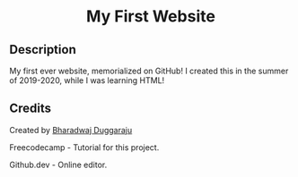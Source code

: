 <h1 align="center">My First Website</h1>

## Description
My first ever website, memorialized on GitHub! I created this in the summer of 2019-2020, while I was learning HTML!

## Credits
Created by [Bharadwaj Duggaraju](https://bharadwaj.duggaraju.com)

Freecodecamp - Tutorial for this project.

Github.dev - Online editor.
